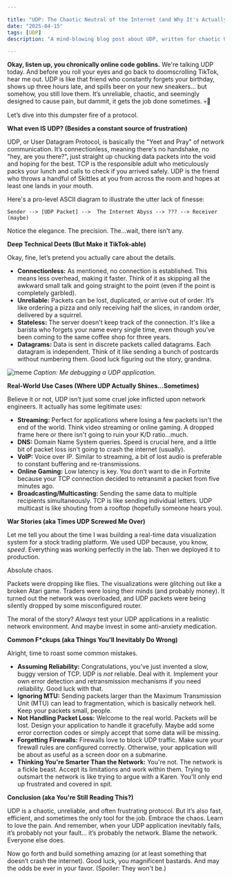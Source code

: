 ```yaml
---

title: "UDP: The Chaotic Neutral of the Internet (and Why It's Actually Useful, I Guess)"
date: "2025-04-15"
tags: [UDP]
description: "A mind-blowing blog post about UDP, written for chaotic Gen Z engineers."

---
```


**Okay, listen up, you chronically online code goblins.** We're talking UDP today. And before you roll your eyes and go back to doomscrolling TikTok, hear me out. UDP is like that friend who constantly forgets your birthday, shows up three hours late, and spills beer on your new sneakers… but somehow, you still love them. It’s unreliable, chaotic, and seemingly designed to cause pain, but dammit, it gets the job done sometimes. 💀🙏

Let’s dive into this dumpster fire of a protocol.

**What even IS UDP? (Besides a constant source of frustration)**

UDP, or User Datagram Protocol, is basically the "Yeet and Pray" of network communication. It’s connectionless, meaning there's no handshake, no "hey, are you there?", just straight up chucking data packets into the void and hoping for the best. TCP is the responsible adult who meticulously packs your lunch and calls to check if you arrived safely. UDP is the friend who throws a handful of Skittles at you from across the room and hopes at least one lands in your mouth.

Here's a pro-level ASCII diagram to illustrate the utter lack of finesse:

```
Sender --> [UDP Packet] -->  The Internet Abyss --> ??? --> Receiver (maybe)
```

Notice the elegance. The precision. The…wait, there isn't any.

**Deep Technical Deets (But Make it TikTok-able)**

Okay, fine, let’s pretend you actually care about the details.

*   **Connectionless:** As mentioned, no connection is established. This means less overhead, making it faster. Think of it as skipping all the awkward small talk and going straight to the point (even if the point is completely garbled).
*   **Unreliable:** Packets can be lost, duplicated, or arrive out of order. It’s like ordering a pizza and only receiving half the slices, in random order, delivered by a squirrel.
*   **Stateless:** The server doesn't keep track of the connection. It's like a barista who forgets your name every single time, even though you've been coming to the same coffee shop for three years.
*   **Datagrams:** Data is sent in discrete packets called datagrams. Each datagram is independent. Think of it like sending a bunch of postcards without numbering them. Good luck figuring out the story, grandma.

![meme](https://i.imgflip.com/620v5o.jpg)
*Caption: Me debugging a UDP application.*

**Real-World Use Cases (Where UDP Actually Shines...Sometimes)**

Believe it or not, UDP isn’t just some cruel joke inflicted upon network engineers. It actually has some legitimate uses:

*   **Streaming:** Perfect for applications where losing a few packets isn't the end of the world. Think video streaming or online gaming. A dropped frame here or there isn't going to ruin your K/D ratio…much.
*   **DNS:** Domain Name System queries. Speed is crucial here, and a little bit of packet loss isn't going to crash the internet (usually).
*   **VoIP:** Voice over IP. Similar to streaming, a bit of lost audio is preferable to constant buffering and re-transmissions.
*   **Online Gaming:** Low latency is key. You don’t want to die in Fortnite because your TCP connection decided to retransmit a packet from five minutes ago.
*   **Broadcasting/Multicasting:** Sending the same data to multiple recipients simultaneously. TCP is like sending individual letters. UDP multicast is like shouting from a rooftop (hopefully someone hears you).

**War Stories (aka Times UDP Screwed Me Over)**

Let me tell you about the time I was building a real-time data visualization system for a stock trading platform. We used UDP because, you know, *speed*. Everything was working perfectly in the lab. Then we deployed it to production.

Absolute chaos.

Packets were dropping like flies. The visualizations were glitching out like a broken Atari game. Traders were losing their minds (and probably money). It turned out the network was overloaded, and UDP packets were being silently dropped by some misconfigured router.

The moral of the story? *Always* test your UDP applications in a realistic network environment. And maybe invest in some anti-anxiety medication.

**Common F\*ckups (aka Things You'll Inevitably Do Wrong)**

Alright, time to roast some common mistakes.

*   **Assuming Reliability:** Congratulations, you've just invented a slow, buggy version of TCP. UDP is *not* reliable. Deal with it. Implement your own error detection and retransmission mechanisms if you need reliability. Good luck with that.
*   **Ignoring MTU:** Sending packets larger than the Maximum Transmission Unit (MTU) can lead to fragmentation, which is basically network hell. Keep your packets small, people.
*   **Not Handling Packet Loss:** Welcome to the real world. Packets *will* be lost. Design your application to handle it gracefully. Maybe add some error correction codes or simply accept that some data will be missing.
*   **Forgetting Firewalls:** Firewalls love to block UDP traffic. Make sure your firewall rules are configured correctly. Otherwise, your application will be about as useful as a screen door on a submarine.
*   **Thinking You're Smarter Than the Network:** You're not. The network is a fickle beast. Accept its limitations and work within them. Trying to outsmart the network is like trying to argue with a Karen. You'll only end up frustrated and covered in spit.

**Conclusion (aka You're Still Reading This?)**

UDP is a chaotic, unreliable, and often frustrating protocol. But it’s also fast, efficient, and sometimes the only tool for the job. Embrace the chaos. Learn to love the pain. And remember, when your UDP application inevitably fails, it’s probably not your fault… it’s probably the network. Blame the network. Everyone else does.

Now go forth and build something amazing (or at least something that doesn’t crash the internet). Good luck, you magnificent bastards. And may the odds be ever in your favor. (Spoiler: They won't be.)
